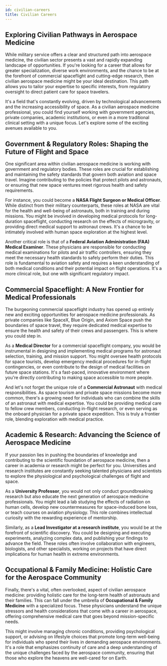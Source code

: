 ```yaml
---
id: civilian-careers
title: Civilian Careers
---
```


## Exploring Civilian Pathways in Aerospace Medicine

While military service offers a clear and structured path into aerospace medicine, the civilian sector presents a vast and rapidly expanding landscape of opportunities. If you're looking for a career that allows for greater specialization, diverse work environments, and the chance to be at the forefront of commercial spaceflight and cutting-edge research, then civilian aerospace medicine might be your ideal destination. This path allows you to tailor your expertise to specific interests, from regulatory oversight to direct patient care for space travelers.

It's a field that's constantly evolving, driven by technological advancements and the increasing accessibility of space. As a civilian aerospace medicine professional, you could find yourself working with government agencies, private companies, academic institutions, or even in a more traditional clinical setting with a unique focus. Let's explore some of the exciting avenues available to you.

## Government & Regulatory Roles: Shaping the Future of Flight and Space

One significant area within civilian aerospace medicine is working with government and regulatory bodies. These roles are crucial for establishing and maintaining the safety standards that govern both aviation and space travel. Imagine contributing to the policies that protect pilots and astronauts, or ensuring that new space ventures meet rigorous health and safety requirements.

For instance, you could become a **NASA Flight Surgeon or Medical Officer**. While distinct from their military counterparts, these roles at NASA are vital for the health and well-being of astronauts, both in training and during missions. You might be involved in developing medical protocols for long-duration spaceflight, conducting research on the effects of microgravity, or providing direct medical support to astronaut crews. It's a chance to be intimately involved with human space exploration at the highest level.

Another critical role is that of a **Federal Aviation Administration (FAA) Medical Examiner**. These physicians are responsible for conducting medical examinations for pilots and air traffic controllers, ensuring they meet the necessary health standards to safely perform their duties. This role is fundamental to aviation safety and requires a keen understanding of both medical conditions and their potential impact on flight operations. It's a more clinical role, but one with significant regulatory impact.

## Commercial Spaceflight: A New Frontier for Medical Professionals

The burgeoning commercial spaceflight industry has opened up entirely new and exciting opportunities for aerospace medicine professionals. As private companies like SpaceX, Blue Origin, and Axiom Space push the boundaries of space travel, they require dedicated medical expertise to ensure the health and safety of their crews and passengers. This is where you could step in.

As a **Medical Director** for a commercial spaceflight company, you would be instrumental in designing and implementing medical programs for astronaut selection, training, and mission support. You might oversee health protocols for space tourists, develop emergency medical procedures for in-flight contingencies, or even contribute to the design of medical facilities on future space stations. It's a fast-paced, innovative environment where you're directly contributing to making space accessible to more people.

And let's not forget the unique role of a **Commercial Astronaut** with medical responsibilities. As space tourism and private space missions become more common, there's a growing need for individuals who can combine the skills of an astronaut with medical expertise. You could be providing medical care to fellow crew members, conducting in-flight research, or even serving as the onboard physician for a private space expedition. This is truly a frontier role, blending exploration with medical practice.

## Academic & Research: Advancing the Science of Aerospace Medicine

If your passion lies in pushing the boundaries of knowledge and contributing to the scientific foundation of aerospace medicine, then a career in academia or research might be perfect for you. Universities and research institutes are constantly seeking talented physicians and scientists to explore the physiological and psychological challenges of flight and space.

As a **University Professor**, you would not only conduct groundbreaking research but also educate the next generation of aerospace medicine professionals. You might lead a lab studying the effects of radiation on human cells, develop new countermeasures for space-induced bone loss, or teach courses on aviation physiology. This role combines intellectual curiosity with the rewarding experience of mentorship.

Similarly, as a **Lead Investigator at a research institute**, you would be at the forefront of scientific discovery. You could be designing and executing experiments, analyzing complex data, and publishing your findings to advance the field. These roles often involve collaboration with engineers, biologists, and other specialists, working on projects that have direct implications for human health in extreme environments.

## Occupational & Family Medicine: Holistic Care for the Aerospace Community

Finally, there's a vital, often overlooked, aspect of civilian aerospace medicine: providing holistic care for the long-term health of astronauts and their families. This can fall under the umbrella of **Occupational & Family Medicine** with a specialized focus. These physicians understand the unique stressors and health considerations that come with a career in aerospace, offering comprehensive medical care that goes beyond mission-specific needs.

This might involve managing chronic conditions, providing psychological support, or advising on lifestyle choices that promote long-term well-being for individuals who spend their lives in demanding aerospace environments. It's a role that emphasizes continuity of care and a deep understanding of the unique challenges faced by the aerospace community, ensuring that those who explore the heavens are well-cared for on Earth.